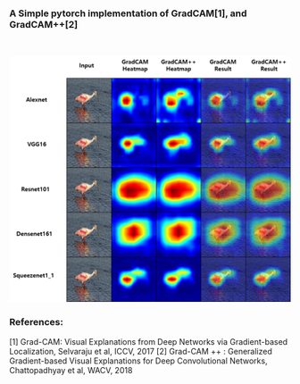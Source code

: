 ### A Simple pytorch implementation of GradCAM[1], and GradCAM++[2]
<br>
<p align="center">
<img src=assets/readme.png>
</p>

### References:
[1] Grad-CAM: Visual Explanations from Deep Networks via Gradient-based Localization, Selvaraju et al, ICCV, 2017
[2] Grad-CAM ++ : Generalized Gradient-based Visual Explanations for Deep Convolutional Networks, Chattopadhyay et al, WACV, 2018
